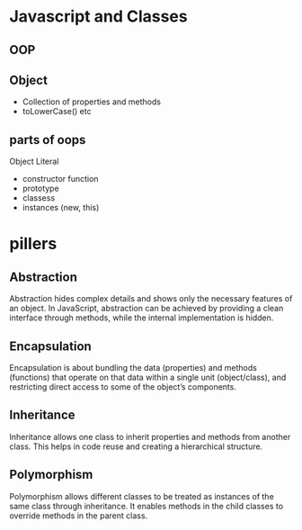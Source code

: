 # Javascript and Classes

## OOP

## Object

- Collection of properties and methods
- toLowerCase() etc

## parts of oops

Object Literal

- constructor function
- prototype
- classess
- instances (new, this)

# pillers

## Abstraction

Abstraction hides complex details and shows only the necessary features of an object. In JavaScript, abstraction can be achieved by providing a clean interface through methods, while the internal implementation is hidden.

## Encapsulation

Encapsulation is about bundling the data (properties) and methods (functions) that operate on that data within a single unit (object/class), and restricting direct access to some of the object’s components.

## Inheritance

Inheritance allows one class to inherit properties and methods from another class. This helps in code reuse and creating a hierarchical structure.

## Polymorphism

Polymorphism allows different classes to be treated as instances of the same class through inheritance. It enables methods in the child classes to override methods in the parent class.
